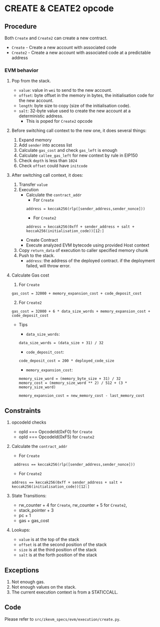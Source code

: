 # CREATE & CEATE2 opcode

## Procedure

Both `Create` and `Create2` can create a new contract.

* `Create` - Create a new account with associated code
* `Create2` - Create a new account with associated code at a predictable address

### EVM behavior

1. Pop from the stack.
   - `value`: value in `wei` to send to the new account.
   - `offset`: byte offset in the memory in bytes, the initialisation code for the new account.
   - `length`: byte size to copy (size of the initialisation code).
   - `salt`: 32-byte value used to create the new account at a deterministic address.
     - This is poped for `Create2` opcode


2. Before switching call context to the new one, it does several things:

   1. Expand memory
   2. Add `sender` into access list
   3. Calculate `gas_cost` and check `gas_left` is enough
   4. Calculate `callee_gas_left` for new context by rule in EIP150
   5. Check `depth` is less than `1024`
   6. Check `offset` could have `initcode`
   
 
3. After switching call context, it does:
   1. Transfer `value` 
   2. Execution
      - Calculate the `contract_addr`
        - For `Create`
        ```
        address = keccak256(rlp([sender_address,sender_nonce]))
        ```
        - For `Create2`
        ```
        address = keccak256(0xff + sender_address + salt + keccak256(initialisation_code))[12:]
        ```
      - Create Contract
      - Execute analyzed EVM bytecode using provided Host context
   3. Copy `return_data` of execution to caller specified memory chunk
   4. Push to the stack.
      - `address`: the address of the deployed contract. if the deployment failed, will throw error.

4. Calculate Gas cost
   1. For `Create`
   ```
   gas_cost = 32000 + memory_expansion_cost + code_deposit_cost
   ```
   
   2. For `Create2`
   ```
   gas_cost = 32000 + 6 * data_size_words + memory_expansion_cost + code_deposit_cost
   ```
   
   * Tips
     
     - `data_size_words`:
     ```
     data_size_words = (data_size + 31) / 32
     ```

     - `code_deposit_cost`:
     ```
     code_deposit_cost = 200 * deployed_code_size
     ```
     
     - `memory_expansion_cost`:

     ```
     memory_size_word = (memory_byte_size + 31) / 32
     memory_cost = (memory_size_word ** 2) / 512 + (3 * memory_size_word)
     
     memory_expansion_cost = new_memory_cost - last_memory_cost
     ```

## Constraints

1. opcodeId checks
   - opId === OpcodeId(0xF0) for `Create`
   - opId === OpcodeId(0xF5) for `Create2`
2. Calculate the `contract_addr`
   - For `Create`
   ```
    address == keccak256(rlp([sender_address,sender_nonce]))
    ```
   - For `Create2`
   ```
   address == keccak256(0xff + sender_address + salt + keccak256(initialisation_code))[12:]
   ```
2. State Transitions:
   - rw_counter + 4 for `Create`, rw_counter + 5 for `Create2`,
   - stack_pointer + 3
   - pc + 1
   - gas + gas_cost
   
3. Lookups:
   - `value` is at the top of the stack
   - `offset` is at the second position of the stack
   - `size` is at the third position of the stack
   - `salt` is at the forth position of the stack

## Exceptions

1. Not enough gas.
2. Not enough values on the stack.
3. The current execution context is from a STATICCALL.

## Code

Please refer to `src/zkevm_specs/evm/execution/create.py`.
